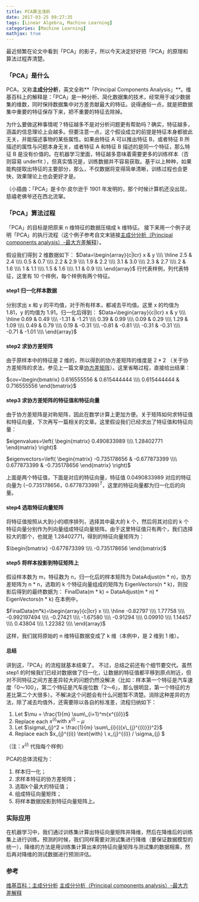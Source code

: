 ```yaml
---
title: PCA算法浅析
date: 2017-03-25 09:27:35
tags: [Linear Algebra, Machine Learning]
categories: [Machine Learning]
mathjax: true
---
```


最近频繁在论文中看到「PCA」的影子，所以今天决定好好把「PCA」的原理和算法过程弄清楚。

### 「PCA」是什么
PCA，又称**主成分分析**，英文全称**「Principal Components Analysis」**。维基百科上的解释是：「PCA」是一种分析、简化数据集的技术，经常用于减少数据集的维数，同时保持数据集中对方差贡献最大的特征。说得通俗一点，就是把数据集中重要的特征保存下来，把不重要的特征去除掉。
<!--more-->
为什么要做这种事情呢？特征越多不是对分析问题更有帮助吗？确实，特征越多，涵盖的信息理论上会越多。但要注意一点，这个假设成立的前提是特征本身都彼此无关，并能描述事物的某些属性。如果由特征 A 可以推出特征 B，或者特征 B 所描述的属性与问题本身无关，或者特征 A 和特征 B 描述的是同一个特征，那么特征 B 是没有价值的。在机器学习里面，特征越多意味着需要更多的训练样本（否则容易 underfit ），但真实情况是，训练数据并不容易获取。基于以上种种，如果能构提取出特征的主要部分，那么，不仅数据将变得简单清晰，训练过程也会更快，效果理论上也会更好才是。

（小插曲：「PCA」是卡尔·皮尔逊于 1901 年发明的，那个时候计算机还没出现，慈禧老佛爷还在西北流窜。

### 「PCA」算法过程
「PCA」的目标是把原来 n 维特征的数据压缩成 k 维特征。
接下来用一个例子说明「PCA」的执行流程（这个例子参考自文末链接[主成分分析（Principal components analysis）-最大方差解释](http://www.cnblogs.com/jerrylead/archive/2011/04/18/2020209.html)）。

假设我们得到 2 维数据如下：
$Data=\begin{array}{c|lcr} x & y \\\\ \hline 2.5 & 2.4 \\\\ 0.5 & 0.7 \\\\ 2.2 & 2.9 \\\\ 1.9 & 2.2 \\\\ 3.1 & 3.0 \\\\ 2.3 & 2.7 \\\\ 2 & 1.6 \\\\ 1 & 1.1 \\\\ 1.5 & 1.6 \\\\ 1.1 & 0.9 \\\\  \end{array}$
行代表样例，列代表特征，这里有 10 个样例，每个样例有两个特征。

#### step1 归一化样本数据
分别求出 x 和 y 的平均值，对于所有样本，都减去平均值。这里 x 的均值为 1.81，y 的均值为 1.91。归一化后得到：
$Data=\begin{array}{c|lcr} x & y \\\\ \hline 0.69 & 0.49 \\\\ -1.31 & -1.21 \\\\ 0.39 & 0.99 \\\\ 0.09 & 0.29 \\\\ 1.29 & 1.09 \\\\ 0.49 & 0.79 \\\\ 0.19 & -0.31 \\\\ -0.81 & -0.81 \\\\ -0.31 & -0.31 \\\\ -0.71 & -1.01 \\\\  \end{array}$

#### step2 求协方差矩阵
由于原样本中的特征是 2 维的，所以得到的协方差矩阵的维度是 $2 * 2$ （关于协方差矩阵的求法，参见上一篇文章[协方差矩阵](https://jermmy.github.io/2017/03/19/2017-3-19-covariance-matrix/)）。这里省略过程，直接给出结果：

$cov=\begin{bmatrix} 0.616555556 & 0.615444444 \\\\ 0.615444444 & 0.716555556 \end{bmatrix}$

#### step3 求协方差矩阵的特征值和特征向量
由于协方差矩阵是对称矩阵，因此在数学计算上更加方便。关于矩阵如何求特征值和特征向量，下次再写一篇相关的文章。这里假设我们已经求出了特征值和特征向量：

$eigenvalues=\left( \begin{matrix} 0.490833989 \\\\ 1.28402771 \end{matrix} \right)$

$eigenvectors=\left( \begin{matrix} -0.735178656 & -0.677873399 \\\\ 0.677873399 & -0.735178656 \end{matrix} \right)$

上面是两个特征值，下面是对应的特征向量，特征值 0.0490833989 对应的特征向量为 $(-0.735178656， 0.677873399)^T$，这里的特征向量都为归一化后的向量。

#### step4 选取特征向量矩阵
将特征值按照从大到小的顺序排列，选择其中最大的 k 个，然后将其对应的 k 个特征向量分别作为列向量组成特征向量矩阵。由于这里特征值只有两个，我们选择较大的那个，也就是 1.28402771，得到的特征向量矩阵为：

$\begin{bmatrix}  -0.677873399 \\\\ -0.735178656 \end{bmatrix}$

#### step5  将样本投影到特征矩阵上
假设样本数为 m，特征数为 n，归一化后的样本矩阵为 DataAdjust(m \* n)，协方差矩阵为 n \* n，选取的 k 个特征向量组成的矩阵为 EigenVectors(n \* k)，则投影后得到的最终数据为：
FinalData(m \* k) = DataAdjust(m \* n) \* EigenVectors(n \* k)
在本例中，

$FinalData(m*k)=\begin{array}{c|lcr} x \\\\ \hline -0.82797 \\\\ 1.77758 \\\\ -0.992197494 \\\\ -0.27421 \\\\ -1.67580 \\\\ -0.91294 \\\\ 0.09910 \\\\ 1.14457 \\\\ 0.43804 \\\\ 1.22382 \\\\  \end{array}$

这样，我们就将原始的 n 维特征数据变成了 k 维（本例中，是 2 维到 1 维）。

#### 总结
讲到这，「PCA」的流程就基本结束了。
不过，总结之前还有个细节要交代。虽然 step1 的时候我们已经对数据做了归一化，让数据的特征值都平移到原点附近，但对不同特征之间方差差异较大的问题仍然没解决（比如：样本第一个特征是汽车速度「0～100」，第二个特征是汽车座位数「2～6」，那么很明显，第一个特征的方差比第二个大很多）。不解决这个问题会有什么问题暂不清楚。消除这种差异的方法，除了减去均值外，还需要除以各自的标准差，流程归纳如下：

1. Let $\mu = \frac{1}{m} \sum\_{i=1}^m{x^{(i)}}$
2. Replace each $x^{(i)} \text{with} \  x^{(i)}-\mu$
3. Let $\sigma\_{j}^2 = \frac{1}{m} \sum\_{i}{({x\_{j}^{(i)}})^2}$
4. Replace each $x\_{j}^{(i)} \text{with} \  x\_{j}^{(i)} / \sigma\_{j} $

（注：$x^{(i)}$ 代指每个样例）

PCA的总体流程为：
1. 样本归一化；
2. 求样本特征的协方差矩阵；
3. 选取k个最大的特征值；
4. 组成特征向量矩阵；
5. 将样本数据投影到特征向量矩阵上。


### 实际应用

在机器学习中，我们通过训练集计算出特征向量矩阵并降维，然后在降维后的训练集上进行训练。预测的时候，我们同样需要对测试集进行降维（要保证数据模型的统一），降维的方法是用训练集计算出来的特征向量矩阵与测试集的数据相乘，然后再对降维的测试数据进行预测评估。

### 参考
[维基百科：主成分分析](https://zh.wikipedia.org/wiki/%E4%B8%BB%E6%88%90%E5%88%86%E5%88%86%E6%9E%90)
[主成分分析（Principal components analysis）-最大方差解释](http://www.cnblogs.com/jerrylead/archive/2011/04/18/2020209.html)





